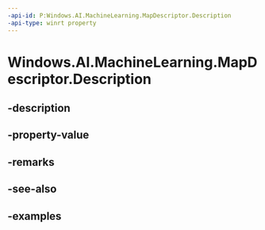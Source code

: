 ```yaml
---
-api-id: P:Windows.AI.MachineLearning.MapDescriptor.Description
-api-type: winrt property
---
```


<!-- Property syntax.
public string Description { get; }
-->

# Windows.AI.MachineLearning.MapDescriptor.Description

## -description

## -property-value

## -remarks

## -see-also

## -examples

